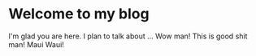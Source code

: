 # Welcome to my blog

I'm glad you are here. I plan to talk about ...
Wow man! This is good shit man! Maui Waui!
